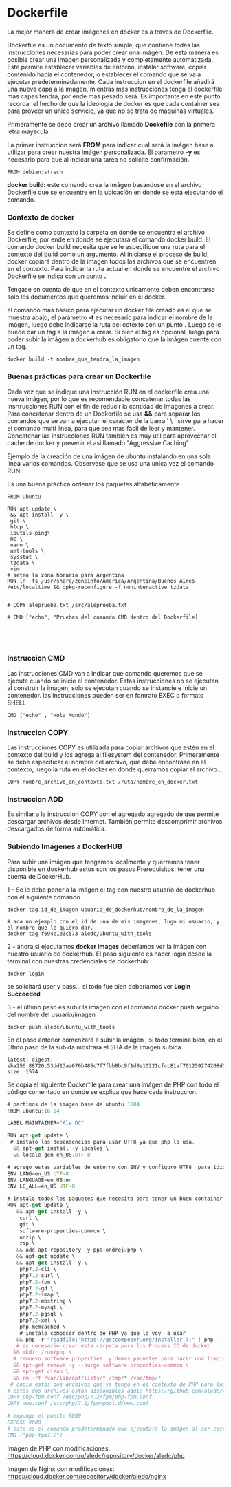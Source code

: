 # Dockerfile

La mejor manera de crear imágenes en docker es a traves de Dockerfile.

Dockerfile es un documento de texto simple, que contiene todas las instrucciones necesarias para poder crear una imágen.
De esta manera es posible crear una imágen personalizada y completamente automatizada.
Este permite establecer variables de entorno, instalar software, copiar contenido hacia el contenedor, o establecer el comando que se va a ejecutar predeterminadamente.
Cada instruccion en el dockerfile añadirá una nueva capa a la imágen, mientras mas instrucciones tenga el dockerfile mas capas tendrá, por ende mas pesado será.
Es importante en este punto recordar el hecho de que la ideología de docker es que cada container sea para proveer un unico servicio, ya que no se trata de maquinas virtuales.

Primeramente se debe crear un archivo llamado __Dockefile__  con la primera letra mayscula.

La primer instruccion será __FROM__ para indicar cual será la imágen base a utilizar para crear nuestra imágen personalizada.
El parametro **-y** es necesario para que al indicar una tarea no solicite confirmación.

```
FROM debian:strech
```

__docker build:__ este comando crea la imágen basandose en el archivo Dockerfile que se encuentre en la ubicación en donde se está ejecutando el comando.

### Contexto de docker
Se define como contexto la carpeta en donde se encuentra el archivo Dockerfile, por ende en donde se ejecutará el comando docker build.
El comando docker build necesita que se le especifique una ruta para el contexto del build como un argumento.
Al iniciarse el proceso de build, docker copiará dentro de la imagen todos los archivos que se encuentren en el contexto.
Para indicar la ruta actual en donde se encuentre el archivo Dockerfile se indica con un punto **.**

Tengase en cuenta de que en el contexto unicamente deben encontrarse solo los documentos que queremos incluir en el docker.


el comando más básico para ejecutar un docker file creado es el que se muestra abajo, el parámetro **-t** es necesario para indicar el nombre de la imágen, luego debe indicarse la ruta del cotexto con un punto **.**
Luego se le puede dar un tag a la imágen a crear.
Si bien el tag es opcional, luego para poder subir la imágen a dockerhub es obligatorio que la imágen cuente con un tag.
```
docker build -t nombre_que_tendra_la_imagen .
```

### Buenas prácticas para crear un Dockerfile

Cada vez que se indique una instrucción RUN en el dockerfile crea una nueva imágen, por lo que es recomendable concatenar todas las insrtrucciones RUN con el fin de reducir la cantidad de imagenes a crear. Para concatenar dentro de un Dockerfile se usa **&&**  para separar los comandos que se van a ejecutar.
el caracter de la barra ' \ ' sirve para hacer el comando multi linea, para que sea mas fácil de leer y mantener.
Concatenar las instrucciones RUN también es muy útil para aprovechar el cache de docker y prevenir el asi llamado "Aggressive Caching"

Ejemplo de la creación de una imágen de ubuntu instalando en una sola linea varios comandos. Observese que se usa una unica vez el comando RUN.

Es una buena práctica ordenar los paquetes alfabeticamente

```
FROM ubuntu

RUN apt update \
 && apt install -y \
 git \
 htop \
 iputils-ping\
 mc \
 nano \
 net-tools \
 sysstat \
 tzdata \
 vim
# seteo la zona horaria para Argentina
RUN ln -fs /usr/share/zoneinfo/America/Argentina/Buenos_Aires /etc/localtime && dpkg-reconfigure -f noninteractive tzdata


# COPY aleprueba.txt /src/aleprueba.txt

# CMD ["echo", "Pruebas del comando CMD dentro del Dockerfile]



 
```


### Instruccion CMD 

Las instrucciones CMD van a indicar que comando queremos que se ejecute cuando se inicie el contenedor. Estas instrucciones no se ejecutan al construir la imagen, solo se ejecutan cuando se instancie e inicie un contenedor. las instrucciones pueden ser en fomrato EXEC o formato SHELL
```
CMD ["echo" , "Hola Mundo"]
```

### Instruccion COPY

Las instrucciones COPY es utilizada para copiar archivos que estén en el contexto del build y los agrega al filesystem del contenedor.
Primeramente se debe especificar el nombre del archivo, que debe encontrase en el contexto, luego la ruta en el docker en donde querramos copiar el archivo...
```
COPY nombre_archivo_en_contexto.txt /ruta/nombre_en_docker.txt
```

### Instruccion ADD

Es similar a la instruccion COPY con el agregado agregado de que permite descargar archivos desde Internet. 
También permite descomprimir archivos descargados de forma automática.



### Subiendo Imágenes a DockerHUB

Para subir una imágen que tengamos localmente y querramos tener disponible en dockerhub estos son los pasos
Prerequisitos: tener una cuenta de DockerHub.

1 - Se le debe poner a la imágen el tag con nuestro usuario de dockerhub con el siguiente comando
```
docker tag id_de_imagen usuario_de_dockerhub/nombre_de_la_imagen

# aca un ejemplo con el id de una de mis imagenes, lugo mi usuario, y el nombre que le quiero dar.
docker tag f694e1b3c573 aledc/ubuntu_with_tools
```
2 - ahora si ejecutamos __docker images__ deberíamos ver la imágen con nuestro usuario de dockerhub.
El paso siguiente es hacer login desde la terminal con nuestras credenciales de dockerhub:
``` 
docker login
```
se solicitará user y pass... si todo fue bien deberíamos ver __Login Succeeded__

3 - el último paso es subir la imagen con el comando docker push seguido del nombre del  usuario/imagen

```
docker push aledc/ubuntu_with_tools
```
En el paso anterior comenzará a subir la imágen , si todo termina bien, en el últmo paso de la subida mostrará el SHA de la imágen subida.
```
latest: digest: sha256:88720c53dd13aa676b485c7f7fbb8bc9f1d8e10221cfcc81af701259274208d0 size: 1574
```


Se copia el siguiente Dockerfile para crear una imágen de PHP con todo el código comentado en donde se explica que hace cada instruccion.



```js
# partimos de la imágen base de ubuntu 1604
FROM ubuntu:16.04

LABEL MAINTAINER="Ale DC"

RUN apt-get update \
 # instalo las dependencias para usar UTF8 ya que php lo usa.
  && apt-get install -y locales \
  && locale-gen en_US.UTF-8

# agrego estas variables de entorno con ENV y configuro UTF8  para idioma Ingles
ENV LANG=en_US.UTF-8
ENV LANGUAGE=en_US:en
ENV LC_ALL=en_US.UTF-8

# instalo todos los paquetes que necesito para tener un buen container de PHP
RUN apt-get update \
   && apt-get install -y \
    curl \
    git \
    software-properties-common \
    unzip \
    zip \
   && add-apt-repository -y ppa:ondrej/php \
   && apt-get update \
   && apt-get install -y \
    php7.2-cli \
    php7.2-curl \
    php7.2-fpm \
    php7.2-gd \
    php7.2-imap \
    php7.2-mbstring \
    php7.2-mysql \
    php7.2-pgsql \
    php7.2-xml \
    php-memcached \
    # instalo composer dentro de PHP ya que lo voy  a usar
   && php -r "readfile('https://getcomposer.org/installer');" | php -- --install-dir=/usr/bin/ --filename=composer \
   # es necesario crear esta carpeta para los Process ID de docker
  && mkdir /run/php \
  # remuevo software properties  y demas paquetes para hacer una limpieza de archivos innecesarios
  && apt-get remove -y --purge software-properties-common \
  && apt-get clean \
  && rm -rf /var/lib/apt/lists/* /tmp/* /var/tmp/*
 # copio estos dos archivos que ya tengo en el contexto de PHP para lograr configurar PHP segun mis necesidades
# estos dos archivos estan disponibles aqui: https://github.com/aledc7/Docker/tree/master/context/php
COPY php-fpm.conf /etc/php/7.2/fpm/php-fpm.conf
COPY www.conf /etc/php/7.2/fpm/pool.d/www.conf

# expongo el puerto 9000
EXPOSE 9000
# este es el comando predeterminado que ejecutará la imágen al ser corrida co docker run
CMD ["php-fpm7.2"]

```





Imágen de PHP con modificaciones:
https://cloud.docker.com/u/aledc/repository/docker/aledc/php

Imágen de Nginx con modificaciones:
https://cloud.docker.com/repository/docker/aledc/nginx


